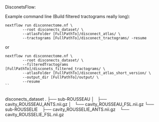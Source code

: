 DisconetsFlow:

Example command line (Build filtered tractograms really long):
```
nextflow run disconnectome.nf \
        --root disconects_dataset/ \
        --atlasFolder [FullPathTo]/disconect_atlas/ \
        --tractograms [FullPathTo]/disconect_tractograms/ -resume
```

or

```
nextflow run disconnectome.nf \
        --root disconects_dataset/ \
        --filteredTractograms [FullPathTo]/disconets_filtered_tractograms/ \
        --atlasFolder [FullPathTo]/disconect_atlas_short_version/ \
        --output_dir [FullPathTo]/output/ \
        --resume
``


```
disconects_dataset
.
├── sub-ROUSSEAU
│   ├── cavity_ROUSSEAU_ANTS.nii.gz
│   └── cavity_ROUSSEAU_FSL.nii.gz
└── sub-ROUSSELIE
    ├── cavity_ROUSSELIE_ANTS.nii.gz
    └── cavity_ROUSSELIE_FSL.nii.gz
 ```
